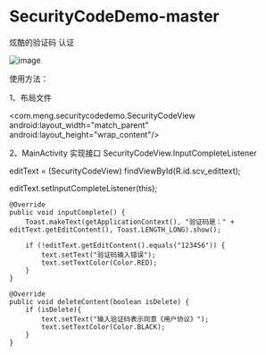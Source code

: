 # SecurityCodeDemo-master
炫酷的验证码 认证

![image](https://github.com/mengcuiguang/SecurityCodeDemo-master/blob/master/test.gif )  

使用方法：

1、布局文件

<com.meng.securitycodedemo.SecurityCodeView 
    android:layout_width="match_parent" 
    android:layout_height="wrap_content"/>
    
2、MainActivity 实现接口 SecurityCodeView.InputCompleteListener

editText = (SecurityCodeView) findViewById(R.id.scv_edittext);

editText.setInputCompleteListener(this);

    @Override
    public void inputComplete() {
        Toast.makeText(getApplicationContext(), "验证码是：" + editText.getEditContent(), Toast.LENGTH_LONG).show();

        if (!editText.getEditContent().equals("123456")) {
            text.setText("验证码输入错误");
            text.setTextColor(Color.RED);
        }
    }

    @Override
    public void deleteContent(boolean isDelete) {
        if (isDelete){
            text.setText("输入验证码表示同意《用户协议》");
            text.setTextColor(Color.BLACK);
        }
    }

